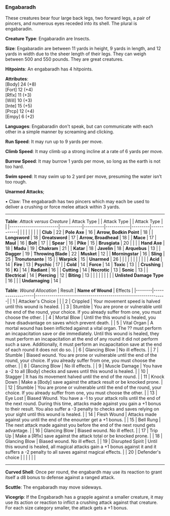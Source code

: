 ### Engabaradh
These creatures bear four large back legs, two forward legs, a pair of pincers, and numerous eyes receded into its shell. The plural is engabaradin.

**Creature Type**: Engabaradin are Insects.

**Size**: Engabaradin are between 11 yards in height, 9 yards in length, and 12 yards in width due to the sheer length of their legs. They can weigh between 500 and 550 pounds. They are great creatures.

**Hitpoints**: An engabaradh has 4 hitpoints.

**Attributes**:  
[Body] 24 (+8)  
[Fort] 12 (+4)  
[Rflx] 11 (+3)  
[Will] 10 (+3)  
[Inte] 15 (+5)  
[Prcp] 12 (+4)  
[Empy] 6 (+2)  

**Languages**: Engabaradin don't speak, but can communicate with each other in a simple manner by screaming and clicking.

**Run Speed**: It may run up to 9 yards per move.

**Climb Speed**: It may climb up a strong incline at a rate of 6 yards per move.

**Burrow Speed**: It may burrow 1 yards per move, so long as the earth is not too hard.

**Swim speed**: It may swim up to 2 yard per move, presuming the water isn’t too rough.

**Unarmed Attacks**;

 • Claw: The engabaradh has two pincers which may each be used to deliver a crushing or force melee attack within 3 yards.

---------------------

**Table**: *Attack versus Creature*
| Attack Type            |           | Attack Type  |        | Attack Type |         |
|------------------------|-----------|----------|------------|---------|------------|
|                        |          |            |         |            |         |
| **Club**                   | 22   | **Pole Axe** | 16     | **Arrow, Bodkin Point**    | 18    |
| **Longsword**              | 18    | **Greatsword** | 17  | **Arrow, Broadhead**       | 18    |
| **Mace**                   | 17    | **Maul** | 16        | **Bolt** | 17    |
| **Spear**                  | 16     | **Pike** | 15       | **Brusgiata** | 20     |  |     |
| **Hand Axe**               | 18     | **Madu**   | 19      | **Chakram** | 21    |
| **Katar**                  | 18     | **Javelin**         | 18    | **Arquebus** | 13    |
| **Dagger**                 | 19     | **Throwing Blade**  | 22    | **Musket** | 12    |
| **Morningstar**            | 16     | **Sling**           | 25    | **Tronutonante** | 15    |
| **Warpick**                | 15     | **Unarmed**         | 26  |  |     |
|                        |           |          |            |         |            |
| **Acid**                   | 14     | **Fire** | 13     | **Psychic** | 17     |
| **Cold**                   | 14     | **Force** | 14     | **Toxic**  | 13     |
| **Crushing**               | 16     | **Ki** | 14     | **Radiant** | 16     |
| **Cutting**                | 14     | **Necrotic** | 13     | **Sonic** | 13    |
| **Electrical**             | 14     | **Piercing** | 12     | **Biting** | 13    |
|                            |        |              |        |            |       |
| **Unlisted Damage Type** | 16 |    |     | **Undamaging** | 14 |

**Table**: *Wound Allocation*
| Result | **Name of Wound** | Effects                                                        |
|--------|-------------------|----------------------------------------------------------------|
|   1    | Attacker's Choice |                                                                |
|   2    | Crippled          | Your movement speed is halved until this wound is healed.      |
|   3    | Stumble      | You are prone or vulnerable until the end of the round, your choice. If you already suffer from one, you must choose the other. |
|   4    | Mortal Blow       | Until the this wound is healed, you have disadvantage on saves which prevent death. |
|   5    | Vital Organ    | A mortal wound has been inflicted against a vital organ. The ?? must perform an incapacitation save or die immediately. Until this wound is healed, they must perform an incapacitation at the end of any round it did not perform such a save. Additionally, it must perform an incapacitation save at the end of each round it does not do so. |
|   6    | Glancing Blow            | No ill effects. |
|   7    | Stumble | Biased wound. You are prone or vulnerable until the end of the round, your choice. If you already suffer from one, you must choose the other. |
|   8    | Glancing Blow     | No ill effects.                                     |
|   9    | Muscle Damage     | You have a -2 to all [Body] checks and saves until this wound is healed. |
|   10   | Stagger        | It has its movement halved until the end of the round. |
|   11   | Knock Down | Make a [Body] save against the attack result  or be knocked prone. |
|   12   | Stumble | You are prone or vulnerable until the end of the round, your choice. If you already suffer from one, you must choose the other. |
|   13   | Eye Lost | Biased Wound. You have a -1 to your attack rolls until the end of the next round. During this time, attacks made against you gain a +1 bonus to their result. You also suffer a -3 penalty to checks and saves relying on your sight until this wound is healed. |
|   14   | Flesh Wound | Attacks made against you until the end of the enounter get a +1 bonus. |
|   15   | Bell Rung | The next attack made against you before the end of the next round gets advantage.  |
|   16   | Glancing Blow | Biased wound. No ill effect. |
|   17   | Trip Up  | Make a [Rflx] save against the attack total or be knocked prone. |
|   18   | Glancing Blow | Biased wound. No ill effect. |
|   19   | Disrupted Spirit | Until this wound is healed, all magical attacks gain a +1 bonus against it and it suffers a -2 penalty to all saves against magical effects. |
|   20   | Defender's choice |                                   |
|        |                                                |                                   |

---------------------

**Curved Shell**: Once per round, the engabardh may use its reaction to grant itself a d8 bonus to defense against a ranged attack.

**Scuttle**: The engabaradh may move sideways.

**Vicegrip**: If the Engabaradh has a grapple against a smaller creature, it may use its action or reaction to inflict a crushing attack against that creature. For each size category smaller, the attack gets a +1 bonus.
